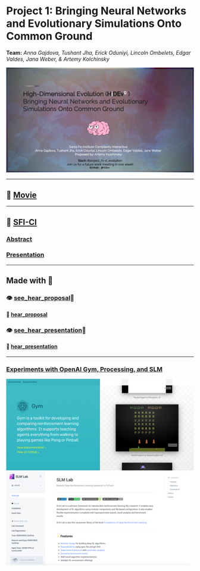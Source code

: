 # Project 1: Bringing Neural Networks and Evolutionary Simulations Onto Common Ground
**Team:** _Anna Gajdova, Tushant Jha, Erick Oduniyi, Lincoln Ombelets, Edgar Valdes, Jana Weber, & Artemy Kolchinsky_

![cover](title.png)

---
## 🍿 [Movie](https://www.youtube.com/watch?v=RH_Wl3mXRTc&ab_channel=ErickOduniyi)

---
## 🔭 [SFI-CI](https://www.santafe.edu/engage/learn/courses/complexity-interactive)
### [Abstract](https://storage.googleapis.com/root-proposal-1246/HiD/hi-d_abstract.pdf)
### [Presentation](https://storage.googleapis.com/root-proposal-1246/HiD/hi-d-ev-presentation_final.pdf)

---
## Made with 🤟
### 👁️ [see_hear_proposal](https://www.youtube.com/watch?v=_7WwdfxD6RQ&ab_channel=ErickOduniyi)🦻
#### 🦻 [hear_proposal](https://storage.googleapis.com/root-proposal-1246/HiD/spoken_proposal.mp3) 
### 👁️ [see_hear_presentation](https://www.youtube.com/watch?v=RH_Wl3mXRTc&ab_channel=ErickOduniyi)🦻
#### 🦻 [hear_presentation](https://storage.googleapis.com/root-proposal-1246/HiD/spoken_presentation.mp3) 

---
### [Experiments with OpenAI Gym, Processing, and SLM](https://github.com/Hi-Di-Gr/Hi_D_Ev)
![OpenAIGYM](openai_gym.png)
![SLM](SLM.png)
